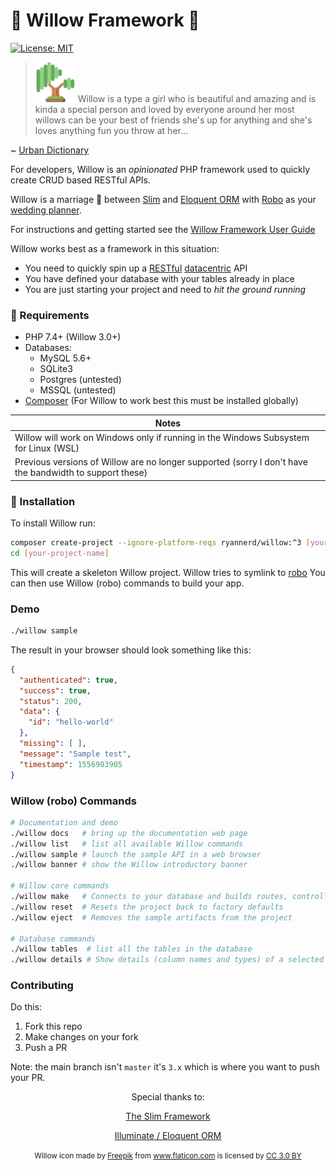 # 🌳 Willow Framework 🌳

[![License: MIT](https://img.shields.io/badge/License-MIT-yellow.svg)](https://opensource.org/licenses/MIT)

>[![willow](https://raw.githubusercontent.com/RyanNerd/willow/master/willow.png)](https://willow.plexie.com/app/#/public/project/f66cdc9e-18dd-419c-8575-0c8901152cd3) Willow is a type a girl who is beautiful and amazing and is kinda a special person and loved by everyone around her
>most willows can be your best of friends she's up for anything and she's loves anything fun you throw at her...

~ [Urban Dictionary](https://www.urbandictionary.com/define.php?term=Willow)

For developers, Willow is an _opinionated_ PHP framework used to quickly create CRUD based RESTful APIs.

Willow is a marriage 💒 between [Slim](http://slimframework.com) and [Eloquent ORM](https://github.com/illuminate/database)
with [Robo](http://robo.li/) as your [wedding planner](https://en.wikipedia.org/wiki/Wedding_planner).

For instructions and getting started see the [Willow Framework User Guide](https://www.notion.so/Willow-Framework-Users-Guide-bf56317580884ccd95ed8d3889f83c72)

Willow works best as a framework in this situation:
* You need to quickly spin up a [RESTful](https://restfulapi.net/) [datacentric](https://www.codecademy.com/articles/what-is-crud) API
* You have defined your database with your tables already in place
* You are just starting your project and need to _hit the ground running_

### 📃 Requirements
* PHP 7.4+ (Willow 3.0+)
* Databases:
    - MySQL 5.6+
    - SQLite3
    - Postgres (untested)
    - MSSQL (untested)
* [Composer](https://getcomposer.org) (For Willow to work best this must be installed globally)

|Notes|
| --- |
|Willow will work on Windows only if running in the Windows Subsystem for Linux (WSL)|
|Previous versions of Willow are no longer supported (sorry I don't have the bandwidth to support these)|

### 💾 Installation
To install Willow run:

```bash
composer create-project --ignore-platform-reqs ryannerd/willow:^3 [your-project-name]
cd [your-project-name]
```

This will create a skeleton Willow project. Willow tries to symlink to [robo](https://robo.li/) You can then use Willow (robo) commands to build your app.

### Demo

```bash
./willow sample
```

The result in your browser should look something like this:

```json
{
  "authenticated": true,
  "success": true,
  "status": 200,
  "data": {
    "id": "hello-world"
  },
  "missing": [ ],
  "message": "Sample test",
  "timestamp": 1556903905
}
```

###  Willow (robo) Commands

```bash
# Documentation and demo
./willow docs   # bring up the documentation web page
./willow list   # list all available Willow commands
./willow sample # launch the sample API in a web browser
./willow banner # show the Willow introductory banner

# Willow core commands
./willow make   # Connects to your database and builds routes, controllers, models, actions, etc.
./willow reset  # Resets the project back to factory defaults
./willow eject  # Removes the sample artifacts from the project

# Database commands
./willow tables  # list all the tables in the database
./willow details # Show details (column names and types) of a selected table
```

### Contributing

Do this:
1. Fork this repo
2. Make changes on your fork
3. Push a PR

Note: the main branch isn't `master` it's `3.x` which is where you want to push your PR.


<div align="center">

Special thanks to:

[The Slim Framework](https://slimframework.com)

[Illuminate / Eloquent ORM](https://github.com/illuminate/database)

<small>
Willow icon made by <a href="https://www.freepik.com/" title="Freepik">Freepik</a>
from <a href="https://www.flaticon.com/" title="Flaticon">www.flaticon.com</a>
is licensed by <a href="http://creativecommons.org/licenses/by/3.0/" title="Creative Commons BY 3.0" target="_blank">CC 3.0 BY</a>
</small>
</div>
